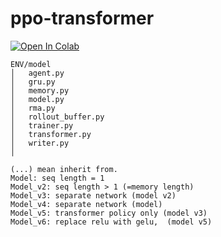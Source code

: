 # ppo-transformer

<a href="https://colab.research.google.com/github/datvodinh10/ppo-transformer/blob/main/main.ipynb" target="_parent"><img src="https://colab.research.google.com/assets/colab-badge.svg" alt="Open In Colab"/></a>

```
ENV/model
│   agent.py
│   gru.py
│   memory.py
│   model.py
│   rma.py
│   rollout_buffer.py
│   trainer.py
│   transformer.py
│   writer.py
│
```

```
(...) mean inherit from.
Model: seq length = 1
Model_v2: seq length > 1 (=memory length)
Model_v3: separate network (model v2)
Model_v4: separate network (model)
Model_v5: transformer policy only (model v3)
Model_v6: replace relu with gelu,  (model v5) 
```